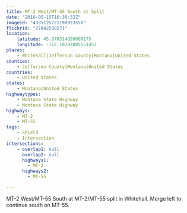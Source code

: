 ```yaml
---
title: MT-2 West/MT-55 South at Split
date: "2016-05-15T16:30:32Z"
imageid: "4335125721190923550"
flickrid: "27842500271"
location:
    latitude: 45.870514099800175
    longitude: -112.10782885551453
places:
    - Whitehall|Jefferson County|Montana|United States
counties:
    - Jefferson County|Montana|United States
countries:
    - United States
states:
    - Montana|United States
highwaytypes:
    - Montana State Highway
    - Montana State Highway
highways:
    - MT-2
    - MT-55
tags:
    - Shield
    - Intersection
intersections:
    - overlap1: null
      overlap2: null
      highways1:
        - MT-2
      highways2:
        - MT-55

---
```

MT-2 West/MT-55 South at MT-2/MT-55 split in Whitehall.  Merge left to continue south on MT-55.